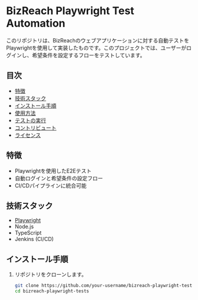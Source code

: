 # BizReach Playwright Test Automation

このリポジトリは、BizReachのウェブアプリケーションに対する自動テストをPlaywrightを使用して実装したものです。このプロジェクトでは、ユーザーがログインし、希望条件を設定するフローをテストしています。

## 目次

- [特徴](#特徴)
- [技術スタック](#技術スタック)
- [インストール手順](#インストール手順)
- [使用方法](#使用方法)
- [テストの実行](#テストの実行)
- [コントリビュート](#コントリビュート)
- [ライセンス](#ライセンス)

## 特徴

- Playwrightを使用したE2Eテスト
- 自動ログインと希望条件の設定フロー
- CI/CDパイプラインに統合可能

## 技術スタック

- [Playwright](https://playwright.dev/)
- Node.js
- TypeScript
- Jenkins (CI/CD)

## インストール手順

1. リポジトリをクローンします。
   ```bash
   git clone https://github.com/your-username/bizreach-playwright-tests.git
   cd bizreach-playwright-tests
